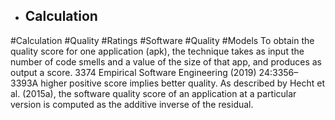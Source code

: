 - ## Calculation
#Calculation #Quality #Ratings #Software #Quality #Models 
To obtain the quality score for one application (apk), the technique takes as input the number of code smells and a value of the size of that app, and produces as output a score. 3374 Empirical Software Engineering (2019) 24:3356–3393A higher positive score implies better quality. As described by Hecht et al. (2015a), the software quality score of an application at a particular version is computed as the additive inverse of the residual.

